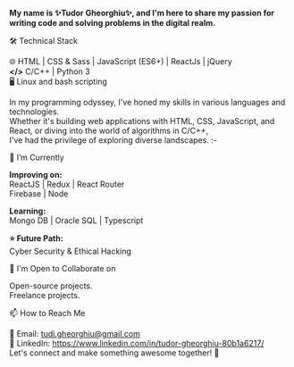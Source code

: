 **My name is ✨Tudor Gheorghiu✨, and I'm here to share my passion for writing code and solving problems in the digital realm.**

🛠️ Technical Stack

🌐 HTML | CSS & Sass | JavaScript (ES6+) | ReactJs | jQuery <br>
**</>** C/C++ | Python 3 <br>
🖥️ Linux and bash scripting <br>

In my programming odyssey, I've honed my skills in various languages and technologies. <br>
Whether it's building web applications with HTML, CSS, JavaScript, and React, or diving into the world of algorithms in C/C++, <br>
I've had the privilege of exploring diverse landscapes. :-

🌱 I’m Currently 

**Improving on:** <br>
ReactJS | Redux | React Router <br>
Firebase | Node <br>

**Learning:** <br>
Mongo DB | Oracle SQL | Typescript <br>

**⭐ Future Path:** <br>
Cyber Security & Ethical Hacking <br>

🤝 I'm Open to Collaborate on <br>

Open-source projects. <br>
Freelance projects. <br>

📫 How to Reach Me <br>

📧 Email: tudi.gheorghiu@gmail.com <br>
💼 LinkedIn: https://www.linkedin.com/in/tudor-gheorghiu-80b1a6217/ <br>
Let's connect and make something awesome together! 🚀

<!--
**TudorG03/TudorG03** is a ✨ _special_ ✨ repository because its `README.md` (this file) appears on your GitHub profile.

Here are some ideas to get you started:

- 🔭 I’m currently working on ...
- 🌱 I’m currently learning ...
- 👯 I’m looking to collaborate on ...
- 🤔 I’m looking for help with ...
- 💬 Ask me about ...
- 📫 How to reach me: ...
- 😄 Pronouns: ...
- ⚡ Fun fact: ...
-->
